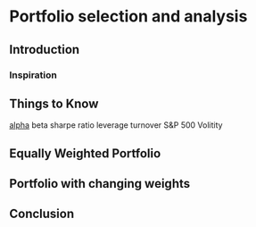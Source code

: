 # Portfolio selection and analysis

## Introduction
### Inspiration

## Things to Know
[alpha](https://www.investopedia.com/terms/a/alpha.asp)
beta
sharpe ratio
leverage
turnover
S&P 500
Volitity

## Equally Weighted Portfolio

## Portfolio with changing weights

## Conclusion
